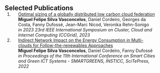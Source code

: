 <h2 id="publications" style="margin: 2px 0px -15px;">Selected Publications</h2>

<div class="publications">
<ol class="bibliography">

<li>
<div class="pub-row">  
  <div class="col-sm-9" style="position: relative;padding-right: 15px;padding-left: 20px;">
    <div class="title"><a href="https://hal.science/hal-04032094">Optimal sizing of a globally distributed low carbon cloud federation
</a></div>
    <div class="author"><strong>Miguel Felipe Silva Vasconcelos</strong>, Daniel Cordeiro, Georges da Costa, Fanny Dufossé, Jean-Marc Nicod, Veronika Rehn-Sonigo
</div>
    <div class="periodical"><em>in 2023 23rd IEEE International Symposium on Cluster, Cloud and Internet Computing (CCGrid), 2023</em></div>
  </div>
</div>
</li>

  <li>
<div class="pub-row">  
  <div class="col-sm-9" style="position: relative;padding-right: 15px;padding-left: 20px;">
    <div class="title"><a href="https://hal.science/hal-03658289">Indirect Network Impact on the Energy Consumption in Multi-clouds for Follow-the-renewables Approaches
</a></div>
    <div class="author"><strong>Miguel Felipe Silva Vasconcelos</strong>, Daniel Cordeiro, Fanny Dufossé
</div>
    <div class="periodical"><em>in Proceedings of the 11th International Conference on Smart Cities and Green ICT Systems - SMARTGREENS, INSTICC, SciTePress, 2022</em></div>
  </div>
</div>
</li>
  
<br>

</ol>
</div>
